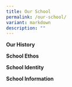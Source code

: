 ```yaml
---
title: Our School
permalink: /our-school/
variant: markdown
description: ""
---
```

<p><strong>Our History</strong>
</p>
<p><strong>School Ethos</strong>
</p>
<p><strong>School Identity</strong>
</p>
<p><strong>School Information</strong>
</p>